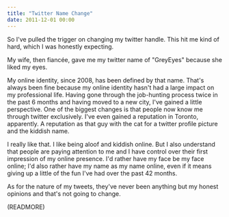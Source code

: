 ```yaml
---
title: "Twitter Name Change"
date: 2011-12-01 00:00
---
```


So I've pulled the trigger on changing my twitter handle. This hit me kind of hard, which I was honestly expecting.

My wife, then fiancée, gave me my twitter name of "GreyEyes" because she liked my eyes.

My online identity, since 2008, has been defined by that name. That's always been fine because my online identity hasn't had a large impact on my professional life. Having gone through the job-hunting process twice in the past 6 months and having moved to a new city, I've gained a little perspective. One of the biggest changes is that people now know me through twitter exclusively. I've even gained a reputation in Toronto, apparently. A reputation as that guy with the cat for a twitter profile picture and the kiddish name.

I really like that. I like being aloof and kiddish online. But I also understand that people are paying attention to me and I have control over their first impression of my online presence. I'd rather have my face be my face online; I'd also rather have my name as my name online, even if it means giving up a little of the fun I've had over the past 42 months.

As for the nature of my tweets, they've never been anything but my honest opinions and that's not going to change.

(READMORE)
